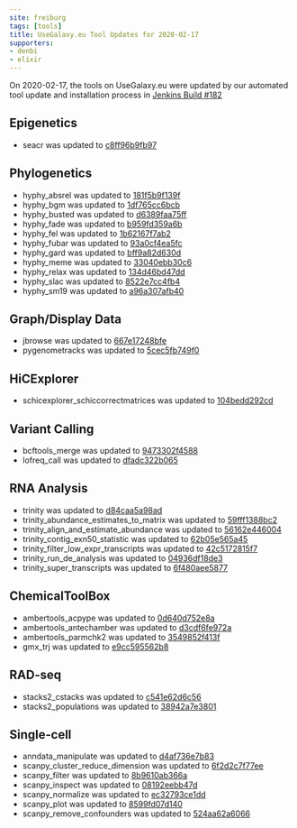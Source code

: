 ```yaml
---
site: freiburg
tags: [tools]
title: UseGalaxy.eu Tool Updates for 2020-02-17
supporters:
- denbi
- elixir
---
```


On 2020-02-17, the tools on UseGalaxy.eu were updated by our automated tool update and installation process in [Jenkins Build #182](https://build.galaxyproject.eu/job/usegalaxy-eu/job/install-tools/#182/)


## Epigenetics

- seacr was updated to [c8ff96b9fb97](https://toolshed.g2.bx.psu.edu/view/iuc/seacr/c8ff96b9fb97)

## Phylogenetics

- hyphy_absrel was updated to [181f5b9f139f](https://toolshed.g2.bx.psu.edu/view/iuc/hyphy_absrel/181f5b9f139f)
- hyphy_bgm was updated to [1df765cc6bcb](https://toolshed.g2.bx.psu.edu/view/iuc/hyphy_bgm/1df765cc6bcb)
- hyphy_busted was updated to [d6389faa75ff](https://toolshed.g2.bx.psu.edu/view/iuc/hyphy_busted/d6389faa75ff)
- hyphy_fade was updated to [b959fd359a6b](https://toolshed.g2.bx.psu.edu/view/iuc/hyphy_fade/b959fd359a6b)
- hyphy_fel was updated to [1b62167f7ab2](https://toolshed.g2.bx.psu.edu/view/iuc/hyphy_fel/1b62167f7ab2)
- hyphy_fubar was updated to [93a0cf4ea5fc](https://toolshed.g2.bx.psu.edu/view/iuc/hyphy_fubar/93a0cf4ea5fc)
- hyphy_gard was updated to [bff9a82d630d](https://toolshed.g2.bx.psu.edu/view/iuc/hyphy_gard/bff9a82d630d)
- hyphy_meme was updated to [33040ebb30c6](https://toolshed.g2.bx.psu.edu/view/iuc/hyphy_meme/33040ebb30c6)
- hyphy_relax was updated to [134d46bd47dd](https://toolshed.g2.bx.psu.edu/view/iuc/hyphy_relax/134d46bd47dd)
- hyphy_slac was updated to [8522e7cc4fb4](https://toolshed.g2.bx.psu.edu/view/iuc/hyphy_slac/8522e7cc4fb4)
- hyphy_sm19 was updated to [a96a307afb40](https://toolshed.g2.bx.psu.edu/view/iuc/hyphy_sm19/a96a307afb40)

## Graph/Display Data

- jbrowse was updated to [667e17248bfe](https://toolshed.g2.bx.psu.edu/view/iuc/jbrowse/667e17248bfe)
- pygenometracks was updated to [5cec5fb749f0](https://toolshed.g2.bx.psu.edu/view/iuc/pygenometracks/5cec5fb749f0)

## HiCExplorer

- schicexplorer_schiccorrectmatrices was updated to [104bedd292cd](https://toolshed.g2.bx.psu.edu/view/iuc/schicexplorer_schiccorrectmatrices/104bedd292cd)

## Variant Calling

- bcftools_merge was updated to [9473302f4588](https://toolshed.g2.bx.psu.edu/view/iuc/bcftools_merge/9473302f4588)
- lofreq_call was updated to [dfadc322b065](https://toolshed.g2.bx.psu.edu/view/iuc/lofreq_call/dfadc322b065)

## RNA Analysis

- trinity was updated to [d84caa5a98ad](https://toolshed.g2.bx.psu.edu/view/iuc/trinity/d84caa5a98ad)
- trinity_abundance_estimates_to_matrix was updated to [59fff1388bc2](https://toolshed.g2.bx.psu.edu/view/iuc/trinity_abundance_estimates_to_matrix/59fff1388bc2)
- trinity_align_and_estimate_abundance was updated to [56162e446004](https://toolshed.g2.bx.psu.edu/view/iuc/trinity_align_and_estimate_abundance/56162e446004)
- trinity_contig_exn50_statistic was updated to [62b05e565a45](https://toolshed.g2.bx.psu.edu/view/iuc/trinity_contig_exn50_statistic/62b05e565a45)
- trinity_filter_low_expr_transcripts was updated to [42c5172815f7](https://toolshed.g2.bx.psu.edu/view/iuc/trinity_filter_low_expr_transcripts/42c5172815f7)
- trinity_run_de_analysis was updated to [04936df18de3](https://toolshed.g2.bx.psu.edu/view/iuc/trinity_run_de_analysis/04936df18de3)
- trinity_super_transcripts was updated to [6f480aee5877](https://toolshed.g2.bx.psu.edu/view/iuc/trinity_super_transcripts/6f480aee5877)

## ChemicalToolBox

- ambertools_acpype was updated to [0d640d752e8a](https://toolshed.g2.bx.psu.edu/view/chemteam/ambertools_acpype/0d640d752e8a)
- ambertools_antechamber was updated to [d3cdf6fe972a](https://toolshed.g2.bx.psu.edu/view/chemteam/ambertools_antechamber/d3cdf6fe972a)
- ambertools_parmchk2 was updated to [3549852f413f](https://toolshed.g2.bx.psu.edu/view/chemteam/ambertools_parmchk2/3549852f413f)
- gmx_trj was updated to [e9cc595562b8](https://toolshed.g2.bx.psu.edu/view/chemteam/gmx_trj/e9cc595562b8)

## RAD-seq

- stacks2_cstacks was updated to [c541e62d6c56](https://toolshed.g2.bx.psu.edu/view/iuc/stacks2_cstacks/c541e62d6c56)
- stacks2_populations was updated to [38942a7e3801](https://toolshed.g2.bx.psu.edu/view/iuc/stacks2_populations/38942a7e3801)

## Single-cell

- anndata_manipulate was updated to [d4af736e7b83](https://toolshed.g2.bx.psu.edu/view/iuc/anndata_manipulate/d4af736e7b83)
- scanpy_cluster_reduce_dimension was updated to [6f2d2c7f77ee](https://toolshed.g2.bx.psu.edu/view/iuc/scanpy_cluster_reduce_dimension/6f2d2c7f77ee)
- scanpy_filter was updated to [8b9610ab366a](https://toolshed.g2.bx.psu.edu/view/iuc/scanpy_filter/8b9610ab366a)
- scanpy_inspect was updated to [08192eebb47d](https://toolshed.g2.bx.psu.edu/view/iuc/scanpy_inspect/08192eebb47d)
- scanpy_normalize was updated to [ec32793ce1dd](https://toolshed.g2.bx.psu.edu/view/iuc/scanpy_normalize/ec32793ce1dd)
- scanpy_plot was updated to [8599fd07d140](https://toolshed.g2.bx.psu.edu/view/iuc/scanpy_plot/8599fd07d140)
- scanpy_remove_confounders was updated to [524aa62a6066](https://toolshed.g2.bx.psu.edu/view/iuc/scanpy_remove_confounders/524aa62a6066)

